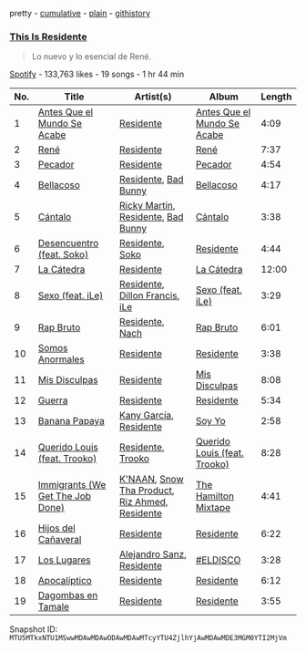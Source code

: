 pretty - [cumulative](/playlists/cumulative/37i9dQZF1DX5xV5uMmkUPl.md) - [plain](/playlists/plain/37i9dQZF1DX5xV5uMmkUPl) - [githistory](https://github.githistory.xyz/mackorone/spotify-playlist-archive/blob/main/playlists/plain/37i9dQZF1DX5xV5uMmkUPl)

### [This Is Residente](https://open.spotify.com/playlist/37i9dQZF1DX5xV5uMmkUPl)

> Lo nuevo y lo esencial de René.

[Spotify](https://open.spotify.com/user/spotify) - 133,763 likes - 19 songs - 1 hr 44 min

| No. | Title | Artist(s) | Album | Length |
|---|---|---|---|---|
| 1 | [Antes Que el Mundo Se Acabe](https://open.spotify.com/track/1OxpEQfqYrwTVdOQyZ3QCl) | [Residente](https://open.spotify.com/artist/5GcWBUX00IPuWVGMIRK1sS) | [Antes Que el Mundo Se Acabe](https://open.spotify.com/album/6w0POUCEoPxwGYM7tLOLGM) | 4:09 |
| 2 | [René](https://open.spotify.com/track/6gm12xlADJwiBbHIKBXzGW) | [Residente](https://open.spotify.com/artist/5GcWBUX00IPuWVGMIRK1sS) | [René](https://open.spotify.com/album/0RYd37TdvWxCBo9u5BNgJ3) | 7:37 |
| 3 | [Pecador](https://open.spotify.com/track/4DFq874qg7Pun7xYOAVJqL) | [Residente](https://open.spotify.com/artist/5GcWBUX00IPuWVGMIRK1sS) | [Pecador](https://open.spotify.com/album/4gdlT3JtWAo1yOAK1WdIGh) | 4:54 |
| 4 | [Bellacoso](https://open.spotify.com/track/1kMUGCt7XLDc5Q64Vl0H8S) | [Residente](https://open.spotify.com/artist/5GcWBUX00IPuWVGMIRK1sS), [Bad Bunny](https://open.spotify.com/artist/4q3ewBCX7sLwd24euuV69X) | [Bellacoso](https://open.spotify.com/album/0un8ZRojNl6fYFRHYzQ9GG) | 4:17 |
| 5 | [Cántalo](https://open.spotify.com/track/7MkFd0UDHlILDrhBjGZH5K) | [Ricky Martin](https://open.spotify.com/artist/7slfeZO9LsJbWgpkIoXBUJ), [Residente](https://open.spotify.com/artist/5GcWBUX00IPuWVGMIRK1sS), [Bad Bunny](https://open.spotify.com/artist/4q3ewBCX7sLwd24euuV69X) | [Cántalo](https://open.spotify.com/album/25a4WLnsIpQFbJ8d3SiF9y) | 3:38 |
| 6 | [Desencuentro \(feat\. Soko\)](https://open.spotify.com/track/0kc4G5tEdtmTB0w3gYmb01) | [Residente](https://open.spotify.com/artist/5GcWBUX00IPuWVGMIRK1sS), [Soko](https://open.spotify.com/artist/4Q3f2YYH4gQxWFS3WY5G3j) | [Residente](https://open.spotify.com/album/6yClcORh3xiP9Gg1aqbvZ9) | 4:44 |
| 7 | [La Cátedra](https://open.spotify.com/track/5iZxLtBUcoQPXSO2iDERp1) | [Residente](https://open.spotify.com/artist/5GcWBUX00IPuWVGMIRK1sS) | [La Cátedra](https://open.spotify.com/album/3MKb4ekNen2vqB3AimRKeZ) | 12:00 |
| 8 | [Sexo \(feat\. iLe\)](https://open.spotify.com/track/0j00zu3FKBWSu1Hyt2Ivcj) | [Residente](https://open.spotify.com/artist/5GcWBUX00IPuWVGMIRK1sS), [Dillon Francis](https://open.spotify.com/artist/5R3Hr2cnCCjt220Jmt2xLf), [iLe](https://open.spotify.com/artist/1CztIa6fCQ0WmVPidXuwSs) | [Sexo \(feat\. iLe\)](https://open.spotify.com/album/4QgsMP3I7ytwMoW06v4hLA) | 3:29 |
| 9 | [Rap Bruto](https://open.spotify.com/track/5UB4pyeyR7d4LLJfVN4Kis) | [Residente](https://open.spotify.com/artist/5GcWBUX00IPuWVGMIRK1sS), [Nach](https://open.spotify.com/artist/66ArjpKRgw8vYBf9yhktto) | [Rap Bruto](https://open.spotify.com/album/5PBR5jWJIT1fELhibtKgM8) | 6:01 |
| 10 | [Somos Anormales](https://open.spotify.com/track/0Arb33pBjt2hbNyuMpHUfc) | [Residente](https://open.spotify.com/artist/5GcWBUX00IPuWVGMIRK1sS) | [Residente](https://open.spotify.com/album/6yClcORh3xiP9Gg1aqbvZ9) | 3:38 |
| 11 | [Mis Disculpas](https://open.spotify.com/track/6g9pbZC0f40ZmHgq8xsAn6) | [Residente](https://open.spotify.com/artist/5GcWBUX00IPuWVGMIRK1sS) | [Mis Disculpas](https://open.spotify.com/album/3jz6pAlfyF4gC9vjRf4RkB) | 8:08 |
| 12 | [Guerra](https://open.spotify.com/track/04zodNGYYLI7Q7DsFgQAql) | [Residente](https://open.spotify.com/artist/5GcWBUX00IPuWVGMIRK1sS) | [Residente](https://open.spotify.com/album/6yClcORh3xiP9Gg1aqbvZ9) | 5:34 |
| 13 | [Banana Papaya](https://open.spotify.com/track/237wGvq8S48RC4uCUHUzo6) | [Kany García](https://open.spotify.com/artist/69UypehHabb68utzfjAVlV), [Residente](https://open.spotify.com/artist/5GcWBUX00IPuWVGMIRK1sS) | [Soy Yo](https://open.spotify.com/album/4HqL9DDTbrqBUFb6Pswcki) | 2:58 |
| 14 | [Querido Louis \(feat\. Trooko\)](https://open.spotify.com/track/5pVXylnrtf2kU8j23zua7j) | [Residente](https://open.spotify.com/artist/5GcWBUX00IPuWVGMIRK1sS), [Trooko](https://open.spotify.com/artist/6mPl1Nq6hMkto7vsF0PfGi) | [Querido Louis \(feat\. Trooko\)](https://open.spotify.com/album/6XUzl39e0Bf1egWZv7OQ6J) | 8:28 |
| 15 | [Immigrants \(We Get The Job Done\)](https://open.spotify.com/track/0bPREZOF43e3EIu0zdfLBp) | [K'NAAN](https://open.spotify.com/artist/7pGyQZx9thVa8GxMBeXscB), [Snow Tha Product](https://open.spotify.com/artist/3p3jPcp8b7WL9XYj4xlsWj), [Riz Ahmed](https://open.spotify.com/artist/5R8TntIOEwJcu4NnhGi8KW), [Residente](https://open.spotify.com/artist/5GcWBUX00IPuWVGMIRK1sS) | [The Hamilton Mixtape](https://open.spotify.com/album/5AgsHUKFxr5DApRCmulIqJ) | 4:41 |
| 16 | [Hijos del Cañaveral](https://open.spotify.com/track/0ynMdz0BsYpaiemBi26rid) | [Residente](https://open.spotify.com/artist/5GcWBUX00IPuWVGMIRK1sS) | [Residente](https://open.spotify.com/album/6yClcORh3xiP9Gg1aqbvZ9) | 6:22 |
| 17 | [Los Lugares](https://open.spotify.com/track/1dRH1Q1o74RNIAWPo8DJ5T) | [Alejandro Sanz](https://open.spotify.com/artist/5sUrlPAHlS9NEirDB8SEbF), [Residente](https://open.spotify.com/artist/5GcWBUX00IPuWVGMIRK1sS) | [\#ELDISCO](https://open.spotify.com/album/3RSownGSkhJPRmzLddzsUd) | 3:28 |
| 18 | [Apocalíptico](https://open.spotify.com/track/37OFCWYE5wClugGKaSDdM2) | [Residente](https://open.spotify.com/artist/5GcWBUX00IPuWVGMIRK1sS) | [Residente](https://open.spotify.com/album/6yClcORh3xiP9Gg1aqbvZ9) | 6:12 |
| 19 | [Dagombas en Tamale](https://open.spotify.com/track/6dABTmyCBksFEW76oTOr5q) | [Residente](https://open.spotify.com/artist/5GcWBUX00IPuWVGMIRK1sS) | [Residente](https://open.spotify.com/album/6yClcORh3xiP9Gg1aqbvZ9) | 3:55 |

Snapshot ID: `MTU5MTkxNTU1MSwwMDAwMDAwODAwMDAwMTcyYTU4ZjlhYjAwMDAwMDE3MGM0YTI2MjVm`